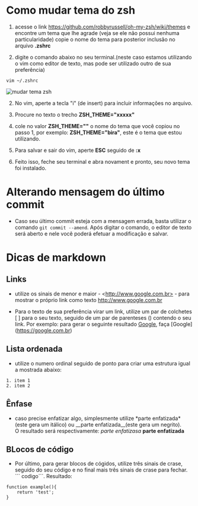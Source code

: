 # Como mudar tema do zsh

1. acesse o link <https://github.com/robbyrussell/oh-my-zsh/wiki/themes> e encontre um tema que lhe agrade (veja se ele não possui nenhuma particularidade) copie o nome do tema para posterior inclusão no arquivo __.zshrc__


2. digite o comando abaixo no seu terminal.(neste caso estamos utilizando o vim como editor de texto, mas pode ser utilizado outro de sua preferência)
```
vim ~/.zshrc
```
![mudar tema zsh](https://preview.ibb.co/nMfthA/zsh.png)


2. No vim, aperte a tecla "i" (de insert) para incluir informações no arquivo.

3. Procure no texto o trecho __ZSH_THEME="xxxxx"__

4. cole no valor __ZSH_THEME=""__ o nome do tema que você copiou no passo 1, por exemplo: __ZSH_THEME="bira"__, este é o tema que estou utilizando.

5. Para salvar e sair do vim, aperte __ESC__ seguido de __:x__

6. Feito isso, feche seu terminal e abra novament e pronto, seu novo tema foi instalado.

# Alterando mensagem do último commit

* Caso seu último commit esteja com a mensagem errada, basta utilizar o comando `git commit --amend`. Após digitar o comando, o editor de texto será aberto e nele você poderá efetuar a modificação e salvar.

# Dicas de markdown

## Links

* utilize os sinais de menor e maior - \<http://www.google.com.br> - para mostrar o próprio link como texto <http://www.google.com.br>

* Para o texto de sua preferência virar um link, utilize um par de colchetes [ ] para o seu texto, seguido de um par de parenteses () contendo o seu link. Por exemplo: para gerar o seguinte resultado  [Google](https://www.google.com.br), faça \[Google]\(https://google.com.br)

## Lista ordenada
* utilize o numero ordinal seguido de ponto para criar uma estrutura igual a mostrada abaixo:
```
1. item 1
2. item 2
```
## Ênfase
* caso precise enfatizar algo, simplesmente utilize \*parte enfatizada* (este gera um itálico) ou \_\_parte enfatizada__(este gera um negrito).<br>
O resultado será respectivamente: *parte enfatizasa* __parte enfatizada__ 

## BLocos de código
* Por último, para gerar blocos de cógidos, utilize três sinais de crase, seguido do seu código e no final mais três sinais de crase para fechar. \``` codigo\```.
Resultado:
```
function example(){
    return 'test';
}
```
 



